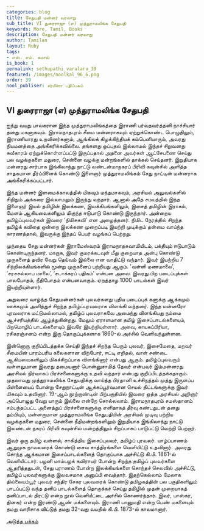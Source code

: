 ```yaml
---
categories: blog
title: சேதுபதி மன்னர் வரலாறு
sub_title: VI துரைராஜா (எ) முத்துராமலிங்க சேதுபதி
keywords: More, Tamil, Books
description: சேதுபதி மன்னர் வரலாறு
author: Tamilan
layout: Ruby
tags:
- எஸ். எம். கமால்
is_book: 1
permalink: sethupathi_varalaru_39
featured: /images/noolkal_96_6.png
order: 39
nool_publiser: சர்மிளா பதிப்பகம்
---
```



## VI துரைராஜா (எ) முத்துராமலிங்க சேதுபதி

ஐந்து வயது பாலகரான இந்த முத்துராமலிங்கத்தை இராணி பர்வதவர்த்தனி நாச்சியார் தனது மகனாகவும். இராமநாதபுரம் சீமை மன்னராகவும் ஏற்றுக்கொண்ட பொழுதிலும், இராணியாரது உறவினர்களும், ஆங்கிலக் கிழக்கிந்தியக் கம்பெனியாரும், அவரது நியமனத்தை அங்கீகரிக்கவில்லை. தங்களது ஒப்புதல் இல்லாமல் இந்தச் சிறுவனது சுவீகாரம் ஏற்றுக்கொள்ளப்பட்டு இருப்பதால் அதனை அவர்கள் ஆட்சேபணை செய்து பல வழக்குகளை மதுரை, சென்னை வழக்கு மன்றங்களில் தாக்கல் செய்தனர். இறுதியாக மன்னரது சார்பாக இங்கிலாந்து நாட்டு லண்டன்மாநகரப் பிரிவி கவுன்சில் அளித்த சாதகமான தீர்ப்பினைக் கொண்டு இளைஞர் முத்துராமலிங்கம் சேது நாட்டின் மன்னராக அங்கீகரிக்கப்பட்டார்.

இந்த மன்னர் இளமைக்காலத்தில் மிகவும் மந்தமாகவும், அரசியல் அலுவல்களில் சிறிதும் அக்கரை இல்லாமலும் இருந்து வந்தார். ஆனால் அதே சமயத்தில் இந்த இளைஞர் இயல் தமிழின் இலக்கண, இலக்கியங்களிலும், இசைத் தமிழின் இராகம், மேளம் ஆகியவைகளிலும் மிகுந்த ஈடுபாடு கொண்டு இருந்தார். அன்றைய தமிழ்ப்புலவர்கள் இவரை ‘நிமிசகவி’ என அழைத்தனர். நிமிட நேரத்தில் சிறந்த தமிழ்க் கவிதை ஒன்றை இலக்கண முறைப்படி இயற்றி முடிக்கும் தன்மை வாய்ந்த காரணத்தால், இவருக்கு இந்தப் பெயர் வழங்கப் பெற்றது.

முந்தைய சேது மன்னர்கள் இராமேஸ்வரம் இராமநாதசுவாமியிடம், பக்தியும் ஈடுபாடும் கொண்டிருந்தனர். மாறாக, இவர் குமரக்கடவுள் மீது குறையாத அன்பு கொண்டு முருகனைத் தவிர வேறு தெய்வம் இல்லை என வாதிட்டு வந்தார். இவர் இயற்றிய 7 சிற்றிலக்கியங்களில் மூன்று முருகனைப் பற்றியது ஆகும். 'வள்ளி மணமாலை’, ‘சரசசல்லாப மாலை’, ‘சடாக்கரப் பதிகம்’ என்பன அவை. இவரது பிற படைப்புக்கள் பாலபோதம், நீதிபோதம் என்பனவாகும். ஏறத்தாழ 1000 பாடல்கள் இவர் இயற்றியுள்ளார்.

அதுவரை வாழ்ந்த சேதுமன்னர்கள் புலவர்களது புதிய படைப்புக் களுக்கு ஆக்கமும் ஊக்கமும் அளித்துச் சிறந்த தமிழ்ப்புரவலராக விளங்கி வந்தனர். இந்த மன்னரோ புரவலராக மட்டுமல்லாமல், தமிழ்ப் புலவராகவே அமைந்து விளங்கியது நம்மை ஆச்சரியத்தில் ஆழ்த்துகின்றது. மேலும் ஏராளமான தமிழ் இசைப்பாடல்களையும், பிறமொழிப் பாடல்களையும் இவரே இயற்றியுள்ளார். அவை, காயகப்பிரியா, ரசிகரஞ்சனம் என்ற இரு தொகுப்புக்களாக 1860-ல் அச்சில் வெளிவந்துள்ளன.

இன்னொரு குறிப்பிடத்தக்க செய்தி இந்தச் சிறந்த பெரும் புலவர், இசைமேதை, மறவர் சீமையின் பாரம்பரிய கலைகளான விற்போர், ஈட்டி எறிதல், வாள் சண்டை ஆகியவைகளிலும் மிகச்சிறப்பாக விளங்கினார் என்பது ஆகும். தமிழ்ப்புலவரும் வள்ளலுமான இவரது தமையனார் பொன்னுசாமித் தேவர் என்பவர் இம்மன்னரது அரசியல் நிர்வாகப் பிரச்சனைகளுக்கு உதவி வந்தார் என்பது குறிப்பிடத்தக்கதாகும். முதலாவது முத்துராமலிங்க சேதுபதிக்கு வாய்த்த பிரதானி உச்சிநத்தம் முத்து இருளப்ப பிள்ளையைப் போன்று சேதுநாட்டின் ஆக்கப்பூர்வமான செயல் திட்டங்களுக்கு இவர் மிகவும் உதவினார். 19-ஆம் நூற்றாண்டின் பிற்பகுதியில் இவரை ஒத்த அரசியல் அறிஞர் அப்பொழுது வேறு யாரும் இல்லை என்றே சொல்லலாம். இராமநாதபுரம் சமஸ்தானம் சம்பந்தப்பட்ட அனைத்துப் பிரச்சனைகளுக்கு எளிதாகத் தீர்வு கண்டதுடன் தனது தம்பியும், மன்னருமான முத்துராமலிங்க சேதுபதியின் அரசியல் முடிவு பற்றிய வழக்குகளை மதுரை, சென்னை நீதிமன்றங்களிலும் இறுதியாக இங்கிலாந்து நாட்டு இலண்டன் நகரப் பிரிவி கவுன்சில் மன்றத்திலும் சிறப்பாகப் பாடுபட்டு வெற்றி பெற்றார்.

இவர் ஒரு தமிழ் வள்ளல், சாகித்திய இசைப்புலவர், தமிழ்ப் புரவலர். யாழ்ப்பாணம் ஆறுமுக நாவலரைக் கொண்டு சைவ சாத்திரங்களை வெளியிட்டு உதவினார். அவரது சொந்த ஆக்கமான இசைப்பாடல்களைத் தொகுப்பாக அச்சிட்டு கி.பி. 1861-ல் வெளியிட்டார். பழனி மாம்பழக் கவிராயர் போன்ற சிறந்த தமிழ்ப் புலவர்களை ஆதரித்ததுடன், சேது புராணம் போன்ற இலக்கியங்களை சொந்தச் செலவில் அச்சிட்டு, தமிழ்ப் புலவர்களுக்கு இலவசமாக அனுப்பி வைத்தார். இதற்கெல்லாம் மேலாக தில்லையம்பூர் புலவர் சந்திர சேகர புலவரைக் கொண்டு தமிழகத்தின் பல பகுதிகளிலும் பாடப்பட்டு வந்த தனிப் பாடல்களைத் தொகுக்கச் செய்து தமிழில் முதன் முறையாகத் தனிப்பாடல் திரட்டு என்ற நூல் வெளியீட்டை அச்சில் கொணர்ந்தார். இவர், பாஸ்கர, தினகர் என்ற இரண்டு ஆண் மக்களையும். இராணி பானுமதி என்ற பெண் மகளையும் தமது வாரிசாக விட்டுத் தமது 32-வது வயதில் கி.பி. 1873-ல் காலமானார்.

[அடுத்த பக்கம்](sethupathi_varalaru_40)